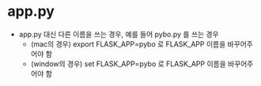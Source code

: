 # app.py
- app.py 대신 다른 이름을 쓰는 경우, 예를 들어 pybo.py 를 쓰는 경우
  - (mac의 경우) export FLASK_APP=pybo 로 FLASK_APP 이름을 바꾸어주어야 함
  - (window의 경우) set FLASK_APP=pybo 로 FLASK_APP 이름을 바꾸어주어야 함
